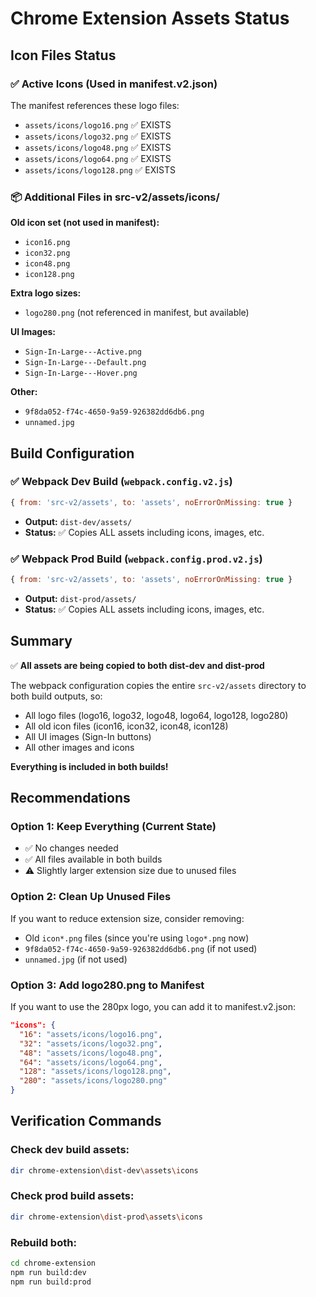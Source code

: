 # Chrome Extension Assets Status

## Icon Files Status

### ✅ Active Icons (Used in manifest.v2.json)

The manifest references these logo files:
- `assets/icons/logo16.png` ✅ EXISTS
- `assets/icons/logo32.png` ✅ EXISTS
- `assets/icons/logo48.png` ✅ EXISTS
- `assets/icons/logo64.png` ✅ EXISTS
- `assets/icons/logo128.png` ✅ EXISTS

### 📦 Additional Files in src-v2/assets/icons/

**Old icon set (not used in manifest):**
- `icon16.png`
- `icon32.png`
- `icon48.png`
- `icon128.png`

**Extra logo sizes:**
- `logo280.png` (not referenced in manifest, but available)

**UI Images:**
- `Sign-In-Large---Active.png`
- `Sign-In-Large---Default.png`
- `Sign-In-Large---Hover.png`

**Other:**
- `9f8da052-f74c-4650-9a59-926382dd6db6.png`
- `unnamed.jpg`

## Build Configuration

### ✅ Webpack Dev Build (`webpack.config.v2.js`)
```javascript
{ from: 'src-v2/assets', to: 'assets', noErrorOnMissing: true }
```
- **Output:** `dist-dev/assets/`
- **Status:** ✅ Copies ALL assets including icons, images, etc.

### ✅ Webpack Prod Build (`webpack.config.prod.v2.js`)
```javascript
{ from: 'src-v2/assets', to: 'assets', noErrorOnMissing: true }
```
- **Output:** `dist-prod/assets/`
- **Status:** ✅ Copies ALL assets including icons, images, etc.

## Summary

✅ **All assets are being copied to both dist-dev and dist-prod**

The webpack configuration copies the entire `src-v2/assets` directory to both build outputs, so:
- All logo files (logo16, logo32, logo48, logo64, logo128, logo280)
- All old icon files (icon16, icon32, icon48, icon128)
- All UI images (Sign-In buttons)
- All other images and icons

**Everything is included in both builds!**

## Recommendations

### Option 1: Keep Everything (Current State)
- ✅ No changes needed
- ✅ All files available in both builds
- ⚠️ Slightly larger extension size due to unused files

### Option 2: Clean Up Unused Files
If you want to reduce extension size, consider removing:
- Old `icon*.png` files (since you're using `logo*.png` now)
- `9f8da052-f74c-4650-9a59-926382dd6db6.png` (if not used)
- `unnamed.jpg` (if not used)

### Option 3: Add logo280.png to Manifest
If you want to use the 280px logo, you can add it to manifest.v2.json:
```json
"icons": {
  "16": "assets/icons/logo16.png",
  "32": "assets/icons/logo32.png",
  "48": "assets/icons/logo48.png",
  "64": "assets/icons/logo64.png",
  "128": "assets/icons/logo128.png",
  "280": "assets/icons/logo280.png"
}
```

## Verification Commands

### Check dev build assets:
```bash
dir chrome-extension\dist-dev\assets\icons
```

### Check prod build assets:
```bash
dir chrome-extension\dist-prod\assets\icons
```

### Rebuild both:
```bash
cd chrome-extension
npm run build:dev
npm run build:prod
```

